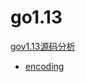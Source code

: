 # go1.13

[gov1.13源码分析](https://github.com/golang/go/tree/release-branch.go1.13)

- [encoding](/docs/encoding.md)
